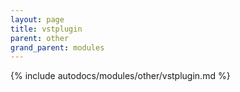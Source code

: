 ```yaml
---
layout: page
title: vstplugin
parent: other
grand_parent: modules
---
```


{% include autodocs/modules/other/vstplugin.md %}
